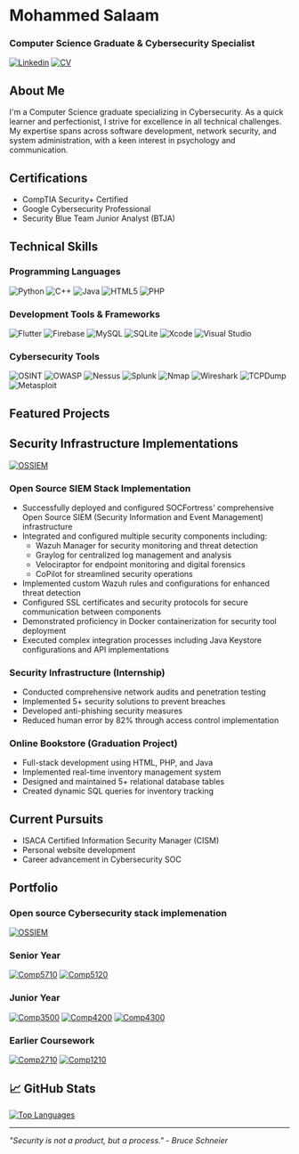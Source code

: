 # Mohammed Salaam
### Computer Science Graduate & Cybersecurity Specialist 

[![Linkedin](https://img.shields.io/badge/-Mohammed_Salaam-blue?style=flat&logo=Linkedin&logoColor=white)](https://www.linkedin.com/in/mohammed-salaam-16b670245/)
[![CV](https://img.shields.io/badge/-Resume-red?style=flat&logo=adobe-acrobat-reader&logoColor=white)](https://github.com/MSalaam/MSalaam/blob/main/assets/Mohammed%20Salaam%20CV.pdf)

## About Me 
I'm a Computer Science graduate specializing in Cybersecurity. As a quick learner and perfectionist, I strive for excellence in all technical challenges. My expertise spans across software development, network security, and system administration, with a keen interest in psychology and communication.

##  Certifications
- CompTIA Security+ Certified
- Google Cybersecurity Professional
- Security Blue Team Junior Analyst (BTJA)

##  Technical Skills

### Programming Languages
![Python](https://img.shields.io/badge/-Python-3776AB?style=for-the-badge&logo=python&logoColor=white)
![C++](https://img.shields.io/badge/-C++-00599C?style=for-the-badge&logo=cplusplus&logoColor=white)
![Java](https://img.shields.io/badge/-Java-ED8B00?style=for-the-badge&logo=openjdk&logoColor=white)
![HTML5](https://img.shields.io/badge/-HTML5-E34F26?style=for-the-badge&logo=html5&logoColor=white)
![PHP](https://img.shields.io/badge/-PHP-777BB4?style=for-the-badge&logo=php&logoColor=white)

### Development Tools & Frameworks
![Flutter](https://img.shields.io/badge/-Flutter-02569B?style=for-the-badge&logo=flutter&logoColor=white)
![Firebase](https://img.shields.io/badge/-Firebase-FFCA28?style=for-the-badge&logo=firebase&logoColor=black)
![MySQL](https://img.shields.io/badge/-MySQL-4479A1?style=for-the-badge&logo=mysql&logoColor=white)
![SQLite](https://img.shields.io/badge/-SQLite-003B57?style=for-the-badge&logo=sqlite&logoColor=white)
![Xcode](https://img.shields.io/badge/-Xcode-147EFB?style=for-the-badge&logo=xcode&logoColor=white)
![Visual Studio](https://img.shields.io/badge/-Visual%20Studio-5C2D91?style=for-the-badge&logo=visualstudio&logoColor=white)

### Cybersecurity Tools
![OSINT](https://img.shields.io/badge/-OSINT-3498DB?style=for-the-badge&logo=internetexplorer&logoColor=white)
![OWASP](https://img.shields.io/badge/-OWASP-207398?style=for-the-badge&logo=owasp&logoColor=white)
![Nessus](https://img.shields.io/badge/-Nessus-00B32C?style=for-the-badge&logo=data:image/png;base64,&logoColor=white)
![Splunk](https://img.shields.io/badge/-Splunk-FF375F?style=for-the-badge&logo=splunk&logoColor=white)
![Nmap](https://img.shields.io/badge/-Nmap-E34F26?style=for-the-badge&logo=data:image/png;base64,&logoColor=white)
![Wireshark](https://img.shields.io/badge/-Wireshark-1679A7?style=for-the-badge&logo=wireshark&logoColor=white)
![TCPDump](https://img.shields.io/badge/-TCPDump-4B275F?style=for-the-badge&logo=wireshark&logoColor=white)
![Metasploit](https://img.shields.io/badge/-Metasploit-2A2A2A?style=for-the-badge&logo=metasploit&logoColor=white)

##  Featured Projects

## Security Infrastructure Implementations
[![OSSIEM](https://github-readme-stats.vercel.app/api/pin/?username=MSalaam&repo=OSSIEM&theme=transparent)](https://github.com/MSalaam/OSSIEM)

### Open Source SIEM Stack Implementation
- Successfully deployed and configured SOCFortress' comprehensive Open Source SIEM (Security Information and Event Management) infrastructure
- Integrated and configured multiple security components including:
  - Wazuh Manager for security monitoring and threat detection
  - Graylog for centralized log management and analysis
  - Velociraptor for endpoint monitoring and digital forensics
  - CoPilot for streamlined security operations
- Implemented custom Wazuh rules and configurations for enhanced threat detection
- Configured SSL certificates and security protocols for secure communication between components
- Demonstrated proficiency in Docker containerization for security tool deployment
- Executed complex integration processes including Java Keystore configurations and API implementations

### Security Infrastructure (Internship)
- Conducted comprehensive network audits and penetration testing
- Implemented 5+ security solutions to prevent breaches
- Developed anti-phishing security measures
- Reduced human error by 82% through access control implementation

### Online Bookstore (Graduation Project)
- Full-stack development using HTML, PHP, and Java
- Implemented real-time inventory management system
- Designed and maintained 5+ relational database tables
- Created dynamic SQL queries for inventory tracking

##  Current Pursuits
- ISACA Certified Information Security Manager (CISM)
- Personal website development
- Career advancement in Cybersecurity SOC

##  Portfolio

### Open source Cybersecurity stack implemenation
[![OSSIEM](https://github-readme-stats.vercel.app/api/pin/?username=MSalaam&repo=OSSIEM&theme=transparent)](https://github.com/MSalaam/OSSIEM)

### Senior Year
[![Comp5710](https://github-readme-stats.vercel.app/api/pin/?username=MSalaam&repo=Comp5710&theme=transparent)](https://github.com/MSalaam/COMP5710)
[![Comp5120](https://github-readme-stats.vercel.app/api/pin/?username=MSalaam&repo=Comp5120&theme=transparent)](https://github.com/MSalaam/COMP5120)

### Junior Year
[![Comp3500](https://github-readme-stats.vercel.app/api/pin/?username=MSalaam&repo=Comp3500&theme=transparent)](https://github.com/MSalaam/COMP3500)
[![Comp4200](https://github-readme-stats.vercel.app/api/pin/?username=MSalaam&repo=Comp4200&theme=transparent)](https://github.com/MSalaam/COMP4200)
[![Comp4300](https://github-readme-stats.vercel.app/api/pin/?username=MSalaam&repo=Comp4300&theme=transparent)](https://github.com/MSalaam/COMP4300)

### Earlier Coursework
[![Comp2710](https://github-readme-stats.vercel.app/api/pin/?username=MSalaam&repo=Comp2710&theme=transparent)](https://github.com/MSalaam/COMP2710)
[![Comp1210](https://github-readme-stats.vercel.app/api/pin/?username=MSalaam&repo=Comp1210&theme=transparent)](https://github.com/MSalaam/COMP1210)

## 📈 GitHub Stats
[![Top Languages](https://github-readme-stats.vercel.app/api/top-langs/?username=MSalaam&layout=compact&theme=vision-friendly-dark)](https://github.com/anuraghazra/github-readme-stats)


---
*"Security is not a product, but a process." - Bruce Schneier*